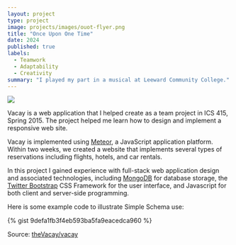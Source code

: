 ```yaml
---
layout: project
type: project
image: projects/images/ouot-flyer.png
title: "Once Upon One Time"
date: 2024
published: true
labels:
  - Teamwork
  - Adaptability
  - Creativity
summary: "I played my part in a musical at Leeward Community College."
---
```


<img class="img-fluid" src="../projects/images/ouot-long.png">

Vacay is a web application that I helped create as a team project in ICS 415, Spring 2015. The project helped me learn how to design and implement a responsive web site.

Vacay is implemented using [Meteor](http://meteor.com), a JavaScript application platform. Within two weeks, we created a website that implements several types of reservations including flights, hotels, and car rentals.

In this project I gained experience with full-stack web application design and associated technologies, including [MongoDB](http://mongodb.com) for database storage, the [Twitter Bootstrap](http://getbootstrap.com/) CSS Framework for the user interface, and Javascript for both client and server-side programming. 

Here is some example code to illustrate Simple Schema use:

{% gist 9defa1fb3f4eb593ba5fa9eacedca960 %}
 
Source: <a href="https://github.com/theVacay/vacay">theVacay/vacay</a>
